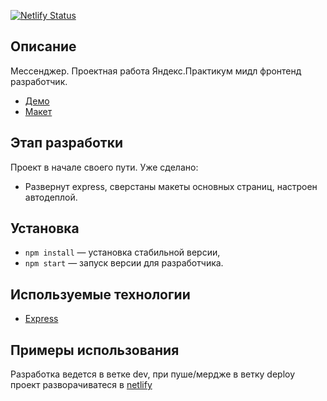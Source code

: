 [![Netlify
Status](https://api.netlify.com/api/v1/badges/9aaef7de-1e5d-4fda-bc39-faa10a68b35b/deploy-status)](https://app.netlify.com/sites/mf-messenger/deploys)

## Описание

Мессенджер. Проектная работа Яндекс.Практикум мидл фронтенд разработчик.

- [Демо](https://mf-messenger.netlify.app/)
- [Макет](https://www.figma.com/file/sliHo84YHIeYIr1kY1kY1i/Messenger-Praktikum?node-id=0%3A1)

## Этап разработки

Проект в начале своего пути. Уже сделано:

- Развернут express, сверстаны макеты основных страниц, настроен автодеплой.

## Установка

- `npm install` — установка стабильной версии,
- `npm start` — запуск версии для разработчика.

## **Используемые технологии**

- [Express](https://expressjs.com/ru/)

## **Примеры использования**

Разработка ведется в ветке dev, при пуше/мердже в ветку deploy проект разворачиватеся в [netlify](https://mf-messenger.netlify.app/)
